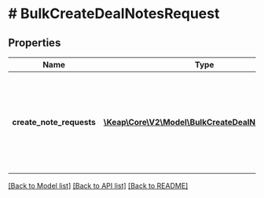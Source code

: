 # # BulkCreateDealNotesRequest

## Properties

Name | Type | Description | Notes
------------ | ------------- | ------------- | -------------
**create_note_requests** | [**\Keap\Core\V2\Model\BulkCreateDealNoteRequest[]**](BulkCreateDealNoteRequest.md) | List of requests to create deal notes. Each request must not be null and must contain valid data. |

[[Back to Model list]](../../README.md#models) [[Back to API list]](../../README.md#endpoints) [[Back to README]](../../README.md)
